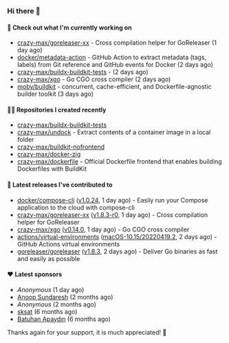 ### Hi there 👋

#### 👷 Check out what I'm currently working on

- [crazy-max/goreleaser-xx](https://github.com/crazy-max/goreleaser-xx) - Cross compilation helper for GoReleaser (1 day ago)
- [docker/metadata-action](https://github.com/docker/metadata-action) - GitHub Action to extract metadata (tags, labels) from Git reference and GitHub events for Docker (2 days ago)
- [crazy-max/buildx-buildkit-tests](https://github.com/crazy-max/buildx-buildkit-tests) -  (2 days ago)
- [crazy-max/xgo](https://github.com/crazy-max/xgo) - Go CGO cross compiler (2 days ago)
- [moby/buildkit](https://github.com/moby/buildkit) - concurrent, cache-efficient, and Dockerfile-agnostic builder toolkit (3 days ago)

#### 👨‍💻 Repositories I created recently

- [crazy-max/buildx-buildkit-tests](https://github.com/crazy-max/buildx-buildkit-tests)
- [crazy-max/undock](https://github.com/crazy-max/undock) - Extract contents of a container image in a local folder
- [crazy-max/buildkit-nofrontend](https://github.com/crazy-max/buildkit-nofrontend)
- [crazy-max/docker-zig](https://github.com/crazy-max/docker-zig)
- [crazy-max/dockerfile](https://github.com/crazy-max/dockerfile) - Official Dockerfile frontend that enables building Dockerfiles with BuildKit

#### 🚀 Latest releases I've contributed to

- [docker/compose-cli](https://github.com/docker/compose-cli) ([v1.0.24](https://github.com/docker/compose-cli/releases/tag/v1.0.24), 1 day ago) - Easily run your Compose application to the cloud with compose-cli
- [crazy-max/goreleaser-xx](https://github.com/crazy-max/goreleaser-xx) ([v1.8.3-r0](https://github.com/crazy-max/goreleaser-xx/releases/tag/v1.8.3-r0), 1 day ago) - Cross compilation helper for GoReleaser
- [crazy-max/xgo](https://github.com/crazy-max/xgo) ([v0.14.0](https://github.com/crazy-max/xgo/releases/tag/v0.14.0), 1 day ago) - Go CGO cross compiler
- [actions/virtual-environments](https://github.com/actions/virtual-environments) ([macOS-10.15/20220419.2](https://github.com/actions/virtual-environments/releases/tag/macOS-10.15%2F20220419.2), 2 days ago) - GitHub Actions virtual environments
- [goreleaser/goreleaser](https://github.com/goreleaser/goreleaser) ([v1.8.3](https://github.com/goreleaser/goreleaser/releases/tag/v1.8.3), 2 days ago) - Deliver Go binaries as fast and easily as possible

#### ❤️ Latest sponsors
- _Anonymous_ (1 day ago)
- [Anoop Sundaresh](https://github.com/theryecatcher) (2 months ago)
- _Anonymous_ (2 months ago)
- [sksat](https://github.com/sksat) (6 months ago)
- [Batuhan Apaydın](https://github.com/developer-guy) (6 months ago)

Thanks again for your support, it is much appreciated! 🙏
